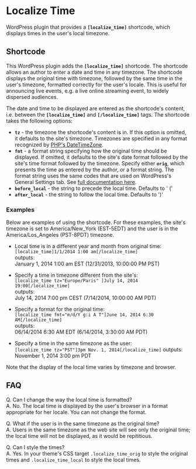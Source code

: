 Localize Time
=============

WordPress plugin that provides a **`[localize_time]`** shortcode, which displays times in
the user's local timezone.

## Shortcode

This WordPress plugin adds the **`[localize_time]`** shortcode. The shortcode allows an author
to enter a date and time in any timezone. The shortcode displays the original time with
timezone, followed by the same time in the user's timezone, formatted correctly for the
user's locale. This is useful for announcing live events, e.g. a live online streaming
event, to widely dispersed audiences.

The date and time to be displayed are entered as the shortcode's content, i.e. between the
**`[localize_time]`** and **`[/localize_time]`** tags. The shortcode takes the following options:

+ **`tz`** - the timezone the shortcode's content is in. If this option is omitted, it defaults
  to the site's timezone. Timezones are specified in any format recognized by
  [PHP's DateTimeZone](http://www.php.net/manual/en/timezones.php).
+ **`fmt`** - a format string specifying how the original time should be displayed. If omitted,
  it defaults to the site's date format followed by the site's time format followed by the
  timezone. Specify either **`orig`**, which presents the time as entered by the
  author, or a format string. The format string uses the same codes that are used on
  WordPress's General Settings tab. See
  [full documentation here](http://codex.wordpress.org/Formatting_Date_and_Time).
+ **`before_local`** - the string to precede the local time. Defaults to ' ('
+ **`after_local`**  - the string to follow  the local time. Defaults to ')'


### Examples

Below are examples of using the shortcode. For these examples, the site's timezone is set to America/New_York (EST-5EDT) and the user is in the America/Los_Angeles (PST-8PDT) timezone.

* Local time is in a different year and month from original time:  
  `[localize_time]1/1/2014 1:00 am[/localize_time]`  
  outputs:  
  January 1, 2014 1:00 am EST (12/31/2013, 10:00:00 PM PST)

* Specify a time in timezone different from the site's:  
  `[localize_time tz="Europe/Paris" ]July 14, 2014 19:00[/localize_time]`  
  outputs:  
  July 14, 2014 7:00 pm CEST (7/14/2014, 10:00:00 AM PDT)

* Specify a format for the original time:  
  `[localize_time fmt="m/d/Y g:i A T"]June 14, 2014 6:30 AM[/localize_time]`  
  outputs:  
  06/14/2014 6:30 AM EDT (6/14/2014, 3:30:00 AM PDT)

* Specify a time in the same timezone as the user:  
  `[localize_time tz="PST"]3pm Nov. 1, 2014[/localize_time]`
  outputs:  
  November 1, 2014 3:00 pm PDT


Note that the display of the local time varies by timezone and browser.


## FAQ

Q. Can I change the way the local time is formatted?  
A. No. The local time is displayed by the user's browser in a format appropriate for her locale. You can not change the format.

Q. What if the user is in the same timezone as the original time?  
A. Users in the same timezone as the web site will see only the original time; the local time will not be displayed,
as it would be repititious.

Q. Can I style the times?  
A. Yes. In your theme's CSS target `.localize_time_orig` to style the original times and `.localize_time_local` to style the local times.
